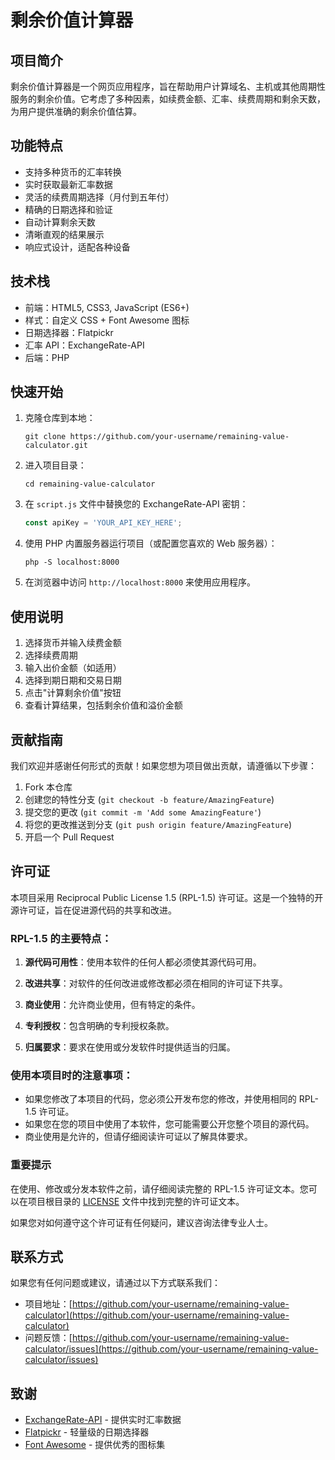 # 剩余价值计算器

## 项目简介

剩余价值计算器是一个网页应用程序，旨在帮助用户计算域名、主机或其他周期性服务的剩余价值。它考虑了多种因素，如续费金额、汇率、续费周期和剩余天数，为用户提供准确的剩余价值估算。

## 功能特点

- 支持多种货币的汇率转换
- 实时获取最新汇率数据
- 灵活的续费周期选择（月付到五年付）
- 精确的日期选择和验证
- 自动计算剩余天数
- 清晰直观的结果展示
- 响应式设计，适配各种设备

## 技术栈

- 前端：HTML5, CSS3, JavaScript (ES6+)
- 样式：自定义 CSS + Font Awesome 图标
- 日期选择器：Flatpickr
- 汇率 API：ExchangeRate-API
- 后端：PHP

## 快速开始

1. 克隆仓库到本地：
   ```
   git clone https://github.com/your-username/remaining-value-calculator.git
   ```

2. 进入项目目录：
   ```
   cd remaining-value-calculator
   ```

3. 在 `script.js` 文件中替换您的 ExchangeRate-API 密钥：
   ```javascript
   const apiKey = 'YOUR_API_KEY_HERE';
   ```

4. 使用 PHP 内置服务器运行项目（或配置您喜欢的 Web 服务器）：
   ```
   php -S localhost:8000
   ```

5. 在浏览器中访问 `http://localhost:8000` 来使用应用程序。

## 使用说明

1. 选择货币并输入续费金额
2. 选择续费周期
3. 输入出价金额（如适用）
4. 选择到期日期和交易日期
5. 点击"计算剩余价值"按钮
6. 查看计算结果，包括剩余价值和溢价金额

## 贡献指南

我们欢迎并感谢任何形式的贡献！如果您想为项目做出贡献，请遵循以下步骤：

1. Fork 本仓库
2. 创建您的特性分支 (`git checkout -b feature/AmazingFeature`)
3. 提交您的更改 (`git commit -m 'Add some AmazingFeature'`)
4. 将您的更改推送到分支 (`git push origin feature/AmazingFeature`)
5. 开启一个 Pull Request

## 许可证

本项目采用 Reciprocal Public License 1.5 (RPL-1.5) 许可证。这是一个独特的开源许可证，旨在促进源代码的共享和改进。

### RPL-1.5 的主要特点：

1. **源代码可用性**：使用本软件的任何人都必须使其源代码可用。

2. **改进共享**：对软件的任何改进或修改都必须在相同的许可证下共享。

3. **商业使用**：允许商业使用，但有特定的条件。

4. **专利授权**：包含明确的专利授权条款。

5. **归属要求**：要求在使用或分发软件时提供适当的归属。

### 使用本项目时的注意事项：

- 如果您修改了本项目的代码，您必须公开发布您的修改，并使用相同的 RPL-1.5 许可证。
- 如果您在您的项目中使用了本软件，您可能需要公开您整个项目的源代码。
- 商业使用是允许的，但请仔细阅读许可证以了解具体要求。

### 重要提示

在使用、修改或分发本软件之前，请仔细阅读完整的 RPL-1.5 许可证文本。您可以在项目根目录的 [LICENSE](LICENSE) 文件中找到完整的许可证文本。

如果您对如何遵守这个许可证有任何疑问，建议咨询法律专业人士。



## 联系方式

如果您有任何问题或建议，请通过以下方式联系我们：

- 项目地址：[https://github.com/your-username/remaining-value-calculator](https://github.com/your-username/remaining-value-calculator)
- 问题反馈：[https://github.com/your-username/remaining-value-calculator/issues](https://github.com/your-username/remaining-value-calculator/issues)

## 致谢

- [ExchangeRate-API](https://www.exchangerate-api.com/) - 提供实时汇率数据
- [Flatpickr](https://flatpickr.js.org/) - 轻量级的日期选择器
- [Font Awesome](https://fontawesome.com/) - 提供优秀的图标集

